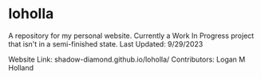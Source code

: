 # loholla
A repository for my personal website. Currently a Work In Progress project that isn't in a semi-finished state. Last Updated: 9/29/2023

Website Link: shadow-diamond.github.io/loholla/
Contributors: Logan M Holland
